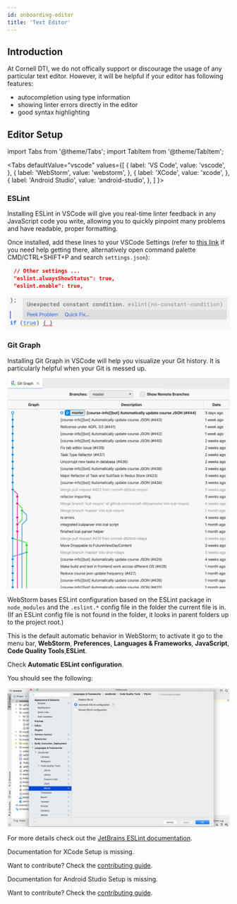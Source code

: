 ```yaml
---
id: onboarding-editor
title: 'Text Editor'
---
```


## Introduction

At Cornell DTI, we do not offically support or discourage the usage of any particular text editor.
However, it will be helpful if your editor has following features:

- autocompletion using type information
- showing linter errors directly in the editor
- good syntax highlighting

## Editor Setup

import Tabs from '@theme/Tabs';
import TabItem from '@theme/TabItem';

<Tabs
defaultValue="vscode"
values={[
{ label: 'VS Code', value: 'vscode', },
{ label: 'WebStorm', value: 'webstorm', },
{ label: 'XCode', value: 'xcode', },
{ label: 'Android Studio', value: 'android-studio', },
]
}>
<TabItem value="vscode">

### ESLint

Installing ESLint in VSCode will give you real-time linter feedback in any JavaScript code you
write, allowing you to quickly pinpoint many problems and have readable, proper formatting.

Once installed, add these lines to your VSCode Settings (refer to
[this link](https://code.visualstudio.com/docs/getstarted/settings) if you need help getting there,
alternatively open command palette CMD/CTRL+SHIFT+P and search `settings.json`):

```json
  // Other settings ...
  "eslint.alwaysShowStatus": true,
  "eslint.enable": true,
```

![ESLint](/docs-img/onboarding-editor/eslint.png)

### Git Graph

Installing Git Graph in VSCode will help you visualize your Git history. It is particularly
helpful when your Git is messed up.

![Git Graph](/docs-img/onboarding-editor/git-graph.png)

</TabItem>
<TabItem value="webstorm">

WebStorm bases ESLint configuration based on the ESLint package in `node_modules`
and the `.eslint.*` config file in the folder the current file is in. (If an ESLint
config file is not found in the folder, it looks in parent folders up to the project root.)

This is the default automatic behavior in WebStorm; to activate it go to the menu bar,
**WebStorm**, **Preferences**, **Languages & Frameworks**, **JavaScript**,
**Code Quality Tools**,**ESLint**.

Check **Automatic ESLint configuration**.

You should see the following:

![WebStorm ESLint](/docs-img/onboarding-editor/WebStormESLintSetup.png)

For more details check out the
[JetBrains ESLint documentation](https://www.jetbrains.com/help/webstorm/eslint.html).

</TabItem>
<TabItem value="xcode">

Documentation for XCode Setup is missing.

Want to contribute? Check the [contributing guide](/docs/getting-started-contributing).

</TabItem>
<TabItem value="android-studio">

Documentation for Android Studio Setup is missing.

Want to contribute? Check the [contributing guide](/docs/getting-started-contributing).

</TabItem>
</Tabs>
